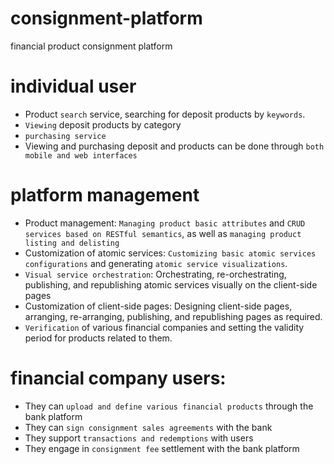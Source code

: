 # consignment-platform
financial product consignment platform

# individual user
- Product `search` service, searching for deposit products by `keywords`.
- `Viewing` deposit products by category
- `purchasing service`
- Viewing and purchasing deposit and products can be done through `both mobile and web interfaces`

# platform management
- Product management: `Managing product basic attributes` and `CRUD services based on RESTful semantics`, as well as `managing product listing and delisting`
- Customization of atomic services: `Customizing basic atomic services configurations` and generating `atomic service visualizations`.
- `Visual service orchestration`: Orchestrating, re-orchestrating, publishing, and republishing atomic services visually on the client-side pages
- Customization of client-side pages: Designing client-side pages, arranging, re-arranging, publishing, and republishing pages as required.
- `Verification` of various financial companies and setting the validity period for products related to them.


# financial company users:
- They can `upload and define various financial products` through the bank platform
- They can `sign consignment sales agreements` with the bank
- They support `transactions and redemptions` with users
- They engage in `consignment fee` settlement with the bank platform

